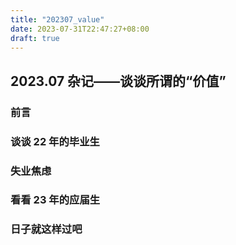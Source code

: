 ```yaml
---
title: "202307_value"
date: 2023-07-31T22:47:27+08:00
draft: true
---
```


## 2023.07 杂记——谈谈所谓的“价值”

### 前言

### 谈谈 22 年的毕业生

### 失业焦虑

### 看看 23 年的应届生

### 日子就这样过吧

 
